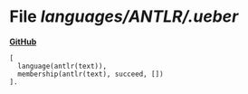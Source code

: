 # File _languages/ANTLR/.ueber_
**[GitHub](https://github.com/softlang/yas/blob/master/languages/ANTLR/.ueber)**
```
[
  language(antlr(text)),
  membership(antlr(text), succeed, [])
].
```
